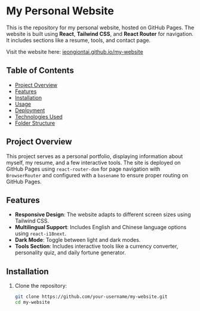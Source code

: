 # My Personal Website

This is the repository for my personal website, hosted on GitHub Pages. The website is built using **React**, **Tailwind CSS**, and **React Router** for navigation. It includes sections like a resume, tools, and contact page.

Visit the website here: [ieongiontai.github.io/my-website](https://ieongiontai.github.io/my-website)

## Table of Contents

- [Project Overview](#project-overview)
- [Features](#features)
- [Installation](#installation)
- [Usage](#usage)
- [Deployment](#deployment)
- [Technologies Used](#technologies-used)
- [Folder Structure](#folder-structure)

## Project Overview

This project serves as a personal portfolio, displaying information about myself, my resume, and a few interactive tools. The site is deployed on GitHub Pages using `react-router-dom` for page navigation with `BrowserRouter` and configured with a `basename` to ensure proper routing on GitHub Pages.

## Features

- **Responsive Design**: The website adapts to different screen sizes using Tailwind CSS.
- **Multilingual Support**: Includes English and Chinese language options using `react-i18next`.
- **Dark Mode**: Toggle between light and dark modes.
- **Tools Section**: Includes interactive tools like a currency converter, personality quiz, and daily fortune generator.

## Installation

1. Clone the repository:
   ```bash
   git clone https://github.com/your-username/my-website.git
   cd my-website
